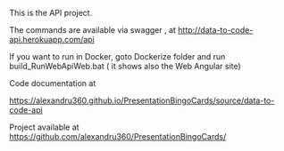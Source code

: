 
This is the API project.

The commands are available via swagger , at http://data-to-code-api.herokuapp.com/api

If you want to run in Docker, goto Dockerize folder and run build_RunWebApiWeb.bat ( it shows also the Web Angular site)

Code documentation at

https://alexandru360.github.io/PresentationBingoCards/source/data-to-code-api

Project available at https://github.com/alexandru360/PresentationBingoCards/
